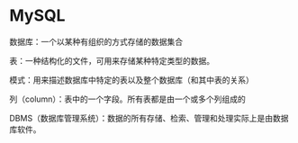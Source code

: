 # MySQL

数据库：一个以某种有组织的方式存储的数据集合

表：一种结构化的文件，可用来存储某种特定类型的数据。

模式：用来描述数据库中特定的表以及整个数据库（和其中表的关系）

列（column）：表中的一个字段。所有表都是由一个或多个列组成的

DBMS（数据库管理系统）：数据的所有存储、检索、管理和处理实际上是由数据库软件。